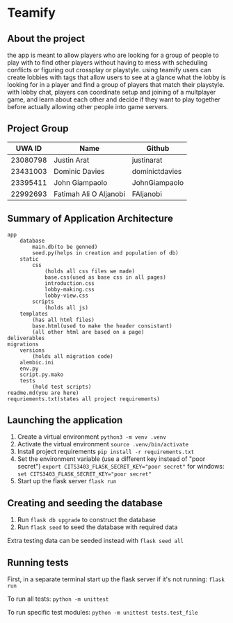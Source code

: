 # Teamify

## About the project
the app is meant to allow players who are looking for a group of people to play with to find other players without having to mess with scheduling conflicts or figuring out crossplay or playstyle. using teamify users can create lobbies with tags that allow users to see at a glance what the lobby is looking for in a player and find a group of players that match their playstyle. with lobby chat, players can coordinate setup and joining of a multplayer game, and learn about each other and decide if they want to play together before actually allowing other people into game servers.

## Project Group

| UWA ID   | Name                   | Github         |
|----------|------------------------|----------------|
| 23080798 | Justin Arat            | justinarat     |
| 23431003 | Dominic Davies         | dominictdavies |
| 23395411 | John Giampaolo         | JohnGiampaolo  |
| 22992693 | Fatimah Ali O Aljanobi | FAljanobi      |

## Summary of Application Architecture
```
app
	database
		main.db(to be genned)
		seed.py(helps in creation and population of db)
	static
		css
			(holds all css files we made)
			base.css(used as base css in all pages)
			introduction.css
			lobby-making.css
			lobby-view.css
		scripts
			(holds all js)
	templates
		(has all html files)
		base.html(used to make the header consistant)
		(all other html are based on a page)
deliverables
migrations
	versions
		(holds all migration code)
	alembic.ini
	env.py
	script.py.mako
	tests
		(hold test scripts)
readme.md(you are here)
requriements.txt(states all project requirements)
```

## Launching the application

1. Create a virtual environment `python3 -m venv .venv`
2. Activate the virtual environment `source .venv/bin/activate`
3. Install project requirements `pip install -r requirements.txt`
4. Set the environment variable (use a different key instead of "poor secret")
    `export CITS3403_FLASK_SECRET_KEY="poor secret"`
    for windows:
    `set CITS3403_FLASK_SECRET_KEY="poor secret"`
5. Start up the flask server `flask run`

## Creating and seeding the database

1. Run `flask db upgrade` to construct the database
2. Run `flask seed` to seed the database with required data

Extra testing data can be seeded instead with `flask seed all`

## Running tests

First, in a separate terminal start up the flask server if it's not running:
`flask run`

To run all tests:
`python -m unittest`

To run specific test modules:
`python -m unittest tests.test_file`
